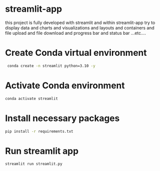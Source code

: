# streamlit-app
this project is fully developed with streamlit and within streamlit-app try to display data and charts and visualizations and layouts and containers and file upload and file download and progress bar and status bar ...etc....


# Create Conda virtual environment
```bash
 conda create -n streamlit python=3.10 -y  
```

# Activate Conda environment
```bash
conda activate streamlit
```

# Install necessary packages
```bash
pip install -r requirements.txt
```

# Run streamlit app
```bash
streamlit run streamlit.py
```


